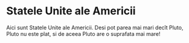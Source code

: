 # Statele Unite ale Americii

Aici sunt Statele Unite ale Americii. Desi pot parea mai mari decît Pluto, Pluto
nu este plat, si de aceea Pluto are o suprafata mai mare!
